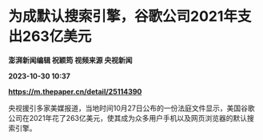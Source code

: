 # 为成默认搜索引擎，谷歌公司2021年支出263亿美元
**澎湃新闻编辑 祝颖筠 视频来源 央视新闻**

**2023-10-30 10:37**

**https://m.thepaper.cn/detail/25114390**

央视援引多家美媒报道，当地时间10月27日公布的一份法庭文件显示，美国谷歌公司在2021年花了263亿美元，使其成为众多用户手机以及网页浏览器的默认搜索引擎。